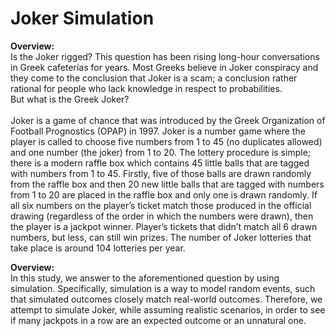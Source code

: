 # Joker Simulation

**Overview:**  
Is the Joker rigged? This question has been rising long-hour conversations in Greek cafeterias for years. Most Greeks believe in Joker conspiracy and they come to the conclusion that Joker is a scam; a conclusion rather rational for people who lack knowledge in respect to probabilities.    
But what is the Greek Joker? <br/>  
Joker is a game of chance that was introduced by the Greek Organization of Football Prognostics (OPAP) in 1997. Joker is a number game where the player is called to choose five numbers from 1 to 45 (no duplicates allowed) and one number (the joker) from 1 to 20. The lottery procedure is simple; there is a modern raffle box which contains 45 little balls that are tagged with numbers from 1 to 45. Firstly, five of those balls are drawn randomly from the raffle box and then 20 new little balls that are tagged with numbers from 1 to 20 are placed in the raffle box and only one is drawn randomly. If all six numbers on the player’s ticket match those produced in the official drawing (regardless of the order in which the numbers were drawn), then the player is a jackpot winner. Player’s tickets that didn’t match all 6 drawn numbers, but less, can still win prizes. The number of Joker lotteries that take place is around 104 lotteries per year.  <br/>  

**Overview:**  
In this study, we answer to the aforementioned question by using simulation. Specifically, simulation is a way to model random events, such that simulated outcomes closely match real-world outcomes. Therefore, we attempt to simulate Joker, while assuming realistic scenarios, in order to see if many jackpots in a row are an expected outcome or an unnatural one. 
